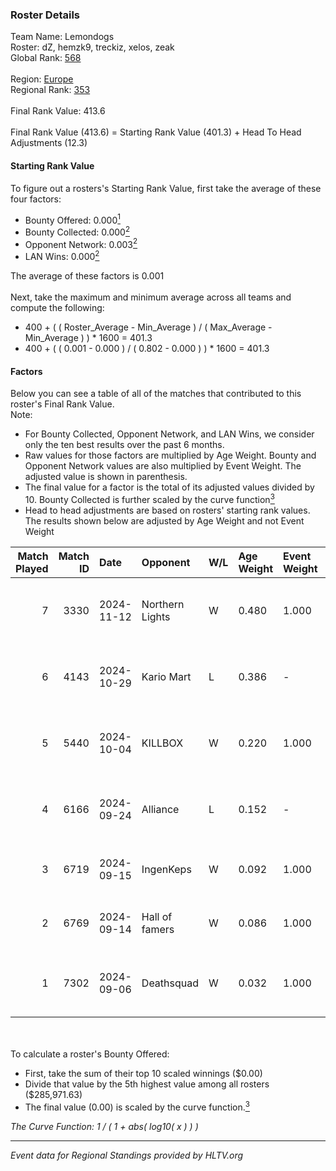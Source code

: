 ### Roster Details<br />
Team Name: Lemondogs<br />
Roster: dZ, hemzk9, treckiz, xelos, zeak<br />
Global Rank: [568](../../standings_global_2025_02_28.md)<br />
<br />
Region: [Europe]( ../../standings_europe_2025_02_28.md)<br />
Regional Rank: [353]( ../../standings_europe_2025_02_28.md)<br />
<br />
Final Rank Value:  413.6<br />
<br />
Final Rank Value (413.6) = Starting Rank Value (401.3) + Head To Head Adjustments (12.3)<br />

#### Starting Rank Value<br />
To figure out a rosters's Starting Rank Value, first take the average of these four factors:<br />
- Bounty Offered: 0.000[<sup>1</sup>](#table2)
- Bounty Collected: 0.000[<sup>2</sup>](#table1)
- Opponent Network: 0.003[<sup>2</sup>](#table1)
- LAN Wins: 0.000[<sup>2</sup>](#table1)

The average of these factors is 0.001<br />
<br />
Next, take the maximum and minimum average across all teams and compute the following:<br />
- 400 + ( ( Roster_Average - Min_Average ) / ( Max_Average - Min_Average ) ) * 1600 = 401.3
- 400 + ( ( 0.001 - 0.000 ) / ( 0.802 - 0.000 ) ) * 1600 = 401.3


#### Factors<br />
Below you can see a table of all of the matches that contributed to this roster's Final Rank Value.<br />
Note:<br />

- For Bounty Collected, Opponent Network, and LAN Wins, we consider only the ten best results over the past 6 months.
- Raw values for those factors are multiplied by Age Weight. Bounty and Opponent Network values are also multiplied by Event Weight. The adjusted value is shown in parenthesis.
- The final value for a factor is the total of its adjusted values divided by 10. Bounty Collected is further scaled by the curve function[<sup>3</sup>](#curveFunction)
- Head to head adjustments are based on rosters' starting rank values. The results shown below are adjusted by Age Weight and not Event Weight
<span id="table1"></span><br />


| Match Played | Match ID | Date       | Opponent        | W/L | Age Weight | Event Weight | Bounty Collected | Opponent Network | LAN Wins  | H2H Adj. | Roster                           |
| -: | -: | :- | :- | :- | :- | :- | :- | :- | :- | -: | :- |
|            7 |     3330 | 2024-11-12 | Northern Lights | W   | 0.480      | 1.000        | 0.000 (0.000)    | 0.042 (0.020)    | 0 (0.000) |     7.41 | dZ, hemzk9, treckiz, xelos, zeak |
|            6 |     4143 | 2024-10-29 | Kario Mart      | L   | 0.386      | -            | -                | -                | -         |    -2.50 | dZ, hemzk9, treckiz, xelos, zeak |
|            5 |     5440 | 2024-10-04 | KILLBOX         | W   | 0.220      | 1.000        | 0.000 (0.000)    | 0.022 (0.005)    | 0 (0.000) |     4.17 | dZ, hemzk9, treckiz, xelos, zeak |
|            4 |     6166 | 2024-09-24 | Alliance        | L   | 0.152      | -            | -                | -                | -         |    -0.08 | dZ, hemzk9, treckiz, xelos, zeak |
|            3 |     6719 | 2024-09-15 | IngenKeps       | W   | 0.092      | 1.000        | 0.000 (0.000)    | 0.004 (0.000)    | 0 (0.000) |     1.44 | dZ, otto, toshas, treckiz, zeak  |
|            2 |     6769 | 2024-09-14 | Hall of famers  | W   | 0.086      | 1.000        | 0.000 (0.000)    | 0.000 (0.000)    | 0 (0.000) |     1.35 | dZ, otto, toshas, treckiz, zeak  |
|            1 |     7302 | 2024-09-06 | Deathsquad      | W   | 0.032      | 1.000        | 0.000 (0.000)    | 0.013 (0.000)    | 0 (0.000) |     0.51 | dZ, hemzk9, treckiz, xelos, zeak |

<br />
<span id="table2"></span><br />
To calculate a roster's Bounty Offered:<br />

- First, take the sum of their top 10 scaled winnings ($0.00)
- Divide that value by the 5th highest value among all rosters ($285,971.63)
- The final value (0.00) is scaled by the curve function.[<sup>3</sup>](#curveFunction)

<span id="curveFunction"></span>_The Curve Function: 1 / ( 1 + abs( log10( x ) ) )_<br />

---
_Event data for Regional Standings provided by HLTV.org_<br />
